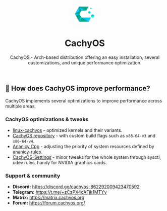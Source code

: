 <div align="center">
  <img src="https://github.com/CachyOS/calamares-config/blob/grub-3.2/etc/calamares/branding/cachyos/logo.png" width="64" alt="CachyOS logo"></img>
  <br/>
  <h1 align="center">CachyOS</h1>
  <p align="center">CachyOS - Arch-based distribution offering an easy installation, several customizations, and unique performance optimization. </p>
</div>
<br />

## :rocket: How does CachyOS improve performance?
CachyOS implements several optimizations to improve performance across multiple areas.
### CachyOS optimizations & tweaks
- [linux-cachyos](https://github.com/CachyOS/linux-cachyos) - optimized kernels and their variants.
- [CachyOS repository](https://github.com/CachyOS/linux-cachyos#cachyos-repositories) - with custom build flags such as `x86-64-v3` and `x86-64-v4`.
- [Ananicy Cpp](https://gitlab.com/ananicy-cpp/ananicy-cpp) - adjusting the priority of system resources defined by [ananicy-rules](https://github.com/CachyOS/ananicy-rules).
- [CachyOS-Settings](https://github.com/CachyOS/CachyOS-Settings) - minor tweaks for the whole system through sysctl, udev rules, handy for NVIDIA graphics cards.

### Support & community
- **Discord:** https://discord.gg/cachyos-862292009423470592
- **Telegram:** https://t.me/+zCzPX4cAFjk1MTYy
- **Matrix:** https://matrix.cachyos.org
- **Forum:** https://forum.cachyos.org/
